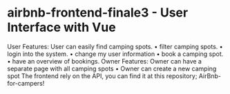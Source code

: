 # airbnb-frontend-finale3 - User Interface with Vue
User Features: User can easily find camping spots. • filter camping spots. • login into the system. • change my user information • book a camping spot. • have an overview of bookings.
Owner Features: Owner can have a separate page with all camping spots • Owner can create a new camping spot
The frontend rely on the API, you can find it at this repository; AirBnb-for-campers!
